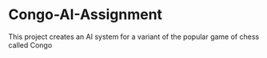 # Congo-AI-Assignment
This project creates an AI system for a variant of the popular game of chess called Congo
